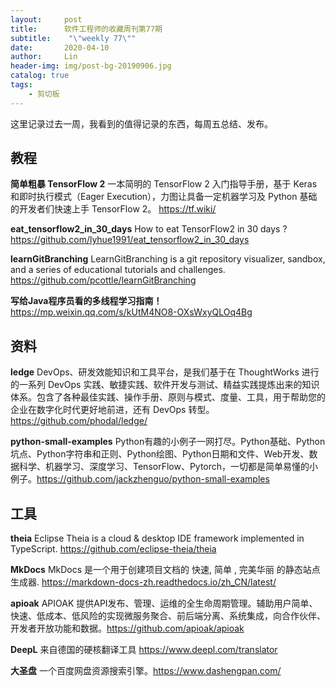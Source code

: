 ```yaml
---
layout:     post
title:      软件工程师的收藏周刊第77期
subtitle:    "\"weekly 77\""
date:       2020-04-10
author:     Lin
header-img: img/post-bg-20190906.jpg
catalog: true
tags:
    - 剪切板
---
```


这里记录过去一周，我看到的值得记录的东西，每周五总结、发布。

## 教程

**简单粗暴 TensorFlow 2** 一本简明的 TensorFlow 2 入门指导手册，基于 Keras 和即时执行模式（Eager Execution），力图让具备一定机器学习及 Python 基础的开发者们快速上手 TensorFlow 2。 <https://tf.wiki/>

**eat_tensorflow2_in_30_days** How to eat TensorFlow2 in 30 days ? <https://github.com/lyhue1991/eat_tensorflow2_in_30_days>

**learnGitBranching** LearnGitBranching is a git repository visualizer, sandbox, and a series of educational tutorials and challenges. <https://github.com/pcottle/learnGitBranching>

**写给Java程序员看的多线程学习指南！** <https://mp.weixin.qq.com/s/kUtM4NO8-OXsWxyQLOq4Bg>

## 资料

**ledge** DevOps、研发效能知识和工具平台，是我们基于在 ThoughtWorks 进行的一系列 DevOps 实践、敏捷实践、软件开发与测试、精益实践提炼出来的知识体系。包含了各种最佳实践、操作手册、原则与模式、度量、工具，用于帮助您的企业在数字化时代更好地前进，还有 DevOps 转型。 <https://github.com/phodal/ledge/>

**python-small-examples** Python有趣的小例子一网打尽。Python基础、Python坑点、Python字符串和正则、Python绘图、Python日期和文件、Web开发、数据科学、机器学习、深度学习、TensorFlow、Pytorch，一切都是简单易懂的小例子。<https://github.com/jackzhenguo/python-small-examples>

## 工具

**theia** Eclipse Theia is a cloud & desktop IDE framework implemented in TypeScript. <https://github.com/eclipse-theia/theia>

**MkDocs** MkDocs 是一个用于创建项目文档的 快速, 简单 , 完美华丽 的静态站点生成器. <https://markdown-docs-zh.readthedocs.io/zh_CN/latest/>

**apioak** APIOAK 提供API发布、管理、运维的全生命周期管理。辅助用户简单、快速、低成本、低风险的实现微服务聚合、前后端分离、系统集成，向合作伙伴、开发者开放功能和数据。<https://github.com/apioak/apioak>

**DeepL** 来自德国的硬核翻译工具  <https://www.deepl.com/translator>

**大圣盘** 一个百度网盘资源搜索引擎。<https://www.dashengpan.com/>
